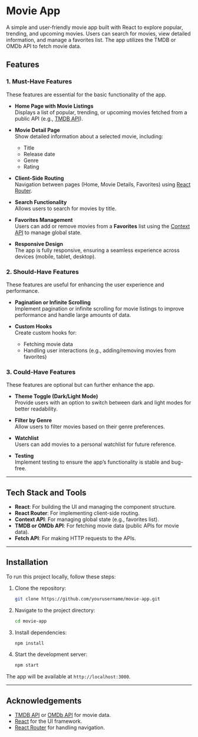 # Movie App

A simple and user-friendly movie app built with React to explore popular, trending, and upcoming movies. Users can search for movies, view detailed information, and manage a favorites list. The app utilizes the TMDB or OMDb API to fetch movie data.

## Features

### 1. **Must-Have Features**
These features are essential for the basic functionality of the app.

- **Home Page with Movie Listings**  
  Displays a list of popular, trending, or upcoming movies fetched from a public API (e.g., [TMDB API](https://www.themoviedb.org/documentation/api)).
  
- **Movie Detail Page**  
  Show detailed information about a selected movie, including:
  - Title
  - Release date
  - Genre
  - Rating

- **Client-Side Routing**  
  Navigation between pages (Home, Movie Details, Favorites) using [React Router](https://reactrouter.com/).

- **Search Functionality**  
  Allows users to search for movies by title.

- **Favorites Management**  
  Users can add or remove movies from a **Favorites** list using the [Context API](https://reactjs.org/docs/context.html) to manage global state.

- **Responsive Design**  
  The app is fully responsive, ensuring a seamless experience across devices (mobile, tablet, desktop).

### 2. **Should-Have Features**
These features are useful for enhancing the user experience and performance.

- **Pagination or Infinite Scrolling**  
  Implement pagination or infinite scrolling for movie listings to improve performance and handle large amounts of data.

- **Custom Hooks**  
  Create custom hooks for:
  - Fetching movie data
  - Handling user interactions (e.g., adding/removing movies from favorites)

### 3. **Could-Have Features**
These features are optional but can further enhance the app.

- **Theme Toggle (Dark/Light Mode)**  
  Provide users with an option to switch between dark and light modes for better readability.

- **Filter by Genre**  
  Allow users to filter movies based on their genre preferences.

- **Watchlist**  
  Users can add movies to a personal watchlist for future reference.

- **Testing**  
  Implement testing to ensure the app’s functionality is stable and bug-free.

---

## Tech Stack and Tools

- **React**: For building the UI and managing the component structure.
- **React Router**: For implementing client-side routing.
- **Context API**: For managing global state (e.g., favorites list).
- **TMDB or OMDb API**: For fetching movie data (public APIs for movie data).
- **Fetch API**: For making HTTP requests to the APIs.
  
---

## Installation

To run this project locally, follow these steps:

1. Clone the repository:
   ```bash
   git clone https://github.com/yourusername/movie-app.git
   ```

2. Navigate to the project directory:
   ```bash
   cd movie-app
   ```

3. Install dependencies:
   ```bash
   npm install
   ```

4. Start the development server:
   ```bash
   npm start
   ```

The app will be available at `http://localhost:3000`.

---

## Acknowledgements

- [TMDB API](https://www.themoviedb.org/documentation/api) or [OMDb API](http://www.omdbapi.com/) for movie data.
- [React](https://reactjs.org/) for the UI framework.
- [React Router](https://reactrouter.com/) for handling navigation.


